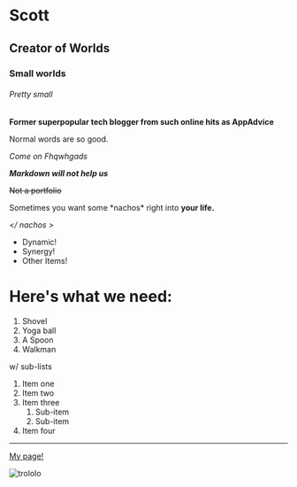 # Scott

## Creator of Worlds

### Small worlds

###### Pretty small

**Former superpopular tech blogger from such online hits as AppAdvice**

Normal words are so good.

_Come on Fhqwhgads_



**_Markdown will not help us_**

~~Not a portfolio~~

Sometimes you want some \*nachos\*
right into **your life.**

_</ nachos >_


- Dynamic!
- Synergy!
- Other Items!

# Here's what we need:

1. Shovel
2. Yoga ball
3. A Spoon
4. Walkman


w/ sub-lists

1. Item one
2. Item two
3. Item three
   1. Sub-item
   2. Sub-item
4. Item four

---

[My page!](http://www.pageandsound.com)

![trololo](https://www.tubefilter.com/wp-content/uploads/2018/01/trololo.jpg)
